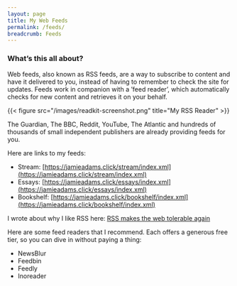 ```yaml
---
layout: page
title: My Web Feeds
permalink: /feeds/
breadcrumb: Feeds
---
```


### What’s this all about?

Web feeds, also known as RSS feeds, are a way to subscribe to content and have it delivered to you, instead of having to remember to check the site for updates. Feeds work in companion with a ’feed reader’, which automatically checks for new content and retrieves it on your behalf.

{{< figure src="/images/readkit-screenshot.png" title="My RSS Reader" >}}

The Guardian, The BBC, Reddit, YouTube, The Atlantic and hundreds of thousands of small independent publishers are already providing feeds for you.

Here are links to my feeds:

- Stream: [https://jamieadams.click/stream/index.xml](https://jamieadams.click/stream/index.xml)
- Essays: [https://jamieadams.click/essays/index.xml](https://jamieadams.click/essays/index.xml)
- Bookshelf: [https://jamieadams.click/bookshelf/index.xml](https://jamieadams.click/bookshelf/index.xml)

I wrote about why I like RSS here: [RSS makes the web tolerable again](http://static.jamieadams.click/essays/rss-makes-the-web-tolerable-again/)

Here are some feed readers that I recommend. Each offers a generous free tier, so you can dive in without paying a thing:

- NewsBlur
- Feedbin
- Feedly
- Inoreader
